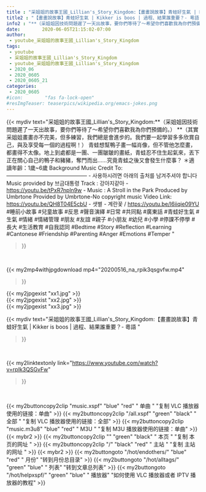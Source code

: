 ```yaml
---
title : "采姐姐的故事王國_Lillian's_Story_Kingdom:【畫畫說故事】青蛙好生氣 | Kikker is boos | 過程、結果誰重要？- 粵語 "
title2 : "【畫畫說故事】青蛙好生氣 | Kikker is boos | 過程、結果誰重要？- 粵語 "
info2 : "**（采姐姐因技術問題遲了一天出故事，要你們等待了～希望你們喜歡我為你們預備的。） **（其實采姐姐畫畫亦不完美，但多練習，我們總是會進步的。我們要一起學習多多欣賞自己，與及享受每一個的過程啊！）  青蛙想幫鴨子畫一幅肖像，但不管他怎麼畫，都畫得不太像。地上到處都是一團、一團皺皺的畫紙，青蛙忍不住生起氣來，丟下正在關心自己的鴨子和豬豬，奪門而出……究竟青蛙之後又會發生什麼事？  ＊適讀年齡：1歲~6歲  Background Music Credit To: –––––––––––––––––––––––––––––– - 사용하시려면 아래의 출처를 남겨주셔야 합니다 Music provided by 브금대통령 Track : 강아지같아 - https://youtu.be/tPxR7npln9w  - Music : A Stroll in the Park Produced by Umbrtone    Provided by Umbrtone-No copyright music Video Link: https://youtu.be/QH8T04E5cbU  - 샛별 - 계란꽃 / https://youtu.be/l6iiqie09YU  #睡前小故事 #兒童故事 #反思 #聲音演繹 #日常 #共同點 #廣東話  #青蛙好生氣 #生氣 #情緒 #情緒管理 #朋友 #友誼 #親子 #小朋友 #幼兒 #小學 #停課不停學 #長大 #生活教育 #自我認同 #Bedtime #Story #Reflection #Learning #Cantonese #Friendship #Parenting #Anger #Emotions #Temper "
date:        2020-06-05T21:15:02-07:00
author:
 - youtube_采姐姐的故事王國_Lillian's_Story_Kingdom
tags:
 - youtube
 - 采姐姐的故事王國_Lillian's_Story_Kingdom
 - youtube_采姐姐的故事王國_Lillian's_Story_Kingdom
 - 2020_06
 - 2020_0605
 - 2020_0605_21
categories:
 - 2020_0605
#icon:        "fas fa-lock-open"
#resImgTeaser: teaserpics/wikipedia.org/emacs-jokes.png
---
```


{{< mydiv text="采姐姐的故事王國_Lillian's_Story_Kingdom:**（采姐姐因技術問題遲了一天出故事，要你們等待了～希望你們喜歡我為你們預備的。） **（其實采姐姐畫畫亦不完美，但多練習，我們總是會進步的。我們要一起學習多多欣賞自己，與及享受每一個的過程啊！）  青蛙想幫鴨子畫一幅肖像，但不管他怎麼畫，都畫得不太像。地上到處都是一團、一團皺皺的畫紙，青蛙忍不住生起氣來，丟下正在關心自己的鴨子和豬豬，奪門而出……究竟青蛙之後又會發生什麼事？  ＊適讀年齡：1歲~6歲  Background Music Credit To: –––––––––––––––––––––––––––––– - 사용하시려면 아래의 출처를 남겨주셔야 합니다 Music provided by 브금대통령 Track : 강아지같아 - https://youtu.be/tPxR7npln9w  - Music : A Stroll in the Park Produced by Umbrtone    Provided by Umbrtone-No copyright music Video Link: https://youtu.be/QH8T04E5cbU  - 샛별 - 계란꽃 / https://youtu.be/l6iiqie09YU  #睡前小故事 #兒童故事 #反思 #聲音演繹 #日常 #共同點 #廣東話  #青蛙好生氣 #生氣 #情緒 #情緒管理 #朋友 #友誼 #親子 #小朋友 #幼兒 #小學 #停課不停學 #長大 #生活教育 #自我認同 #Bedtime #Story #Reflection #Learning #Cantonese #Friendship #Parenting #Anger #Emotions #Temper "
>}}
<br>


{{< my2mp4withjpgdownload mp4="20200516_na_rpik3qsgvfw.mp4"
>}}

{{< my2jpgexist "xx1.jpg" >}}<br>
{{< my2jpgexist "xx2.jpg" >}}<br>
{{< my2jpgexist "xx3.jpg" >}}<br>



{{< mydiv text="采姐姐的故事王國_Lillian's_Story_Kingdom:【畫畫說故事】青蛙好生氣 | Kikker is boos | 過程、結果誰重要？- 粵語 "
>}}
<br>

{{< my2linktextonly link="https://www.youtube.com/watch?v=rpIk3QSGvFw"
>}}


<br>

{{< my2buttoncopy2clip "music.xspf"        "blue"   "red"    " 单曲 "  "复制 VLC 播放器使用的链接：单曲" >}} {{< my2buttoncopy2clip "/all.xspf"         "green"  "black"  " 全部 "  "复制 VLC 播放器使用的链接：全部" >}} {{< my2buttoncopy2clip "music.m3u8"        "blue"   "red"    " M3U  "    "复制 M3U 播放器使用的链接：单曲" >}} {{< mybr2 >}} {{< my2buttoncopy2clip ""                  "green"  "black"  " 本页 "    "复制 本页的网址 " >}} {{< my2buttoncopy2clip "/"                 "black"  "red"    " 主站 "    "复制 主站的网址 " >}} {{< mybr2 >}} {{< my2buttongoto      "/hot/endothers/"   "blue"   "red"    " 月份"   "转到月份总目录" >}} {{< my2buttongoto      "/hot/alltags/"     "green"  "blue"   " 列表"   "转到文章总列表" >}} {{< my2buttongoto      "/hot/helpxspf/"    "green"  "blue"   " 播放器" "如何使用 VLC 播放器或者 IPTV 播放器的教程" >}} 
